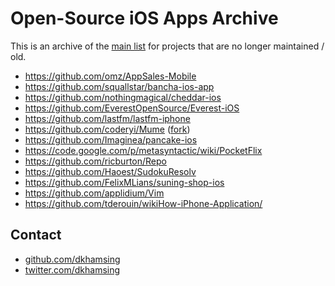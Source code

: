# Open-Source iOS Apps Archive

This is an archive of the [main list](https://github.com/dkhamsing/open-source-ios-apps) for projects that are no longer maintained / old.

- https://github.com/omz/AppSales-Mobile
- https://github.com/squallstar/bancha-ios-app
- https://github.com/nothingmagical/cheddar-ios
- https://github.com/EverestOpenSource/Everest-iOS
- https://github.com/lastfm/lastfm-iphone
- https://github.com/coderyi/Mume ([fork](https://github.com/opensourceios/Mume))
- https://github.com/Imaginea/pancake-ios
- https://code.google.com/p/metasyntactic/wiki/PocketFlix
- https://github.com/ricburton/Repo
- https://github.com/Haoest/SudokuResolv
- https://github.com/FelixMLians/suning-shop-ios
- https://github.com/applidium/Vim
- https://github.com/tderouin/wikiHow-iPhone-Application/

## Contact

- [github.com/dkhamsing](https://github.com/dkhamsing)
- [twitter.com/dkhamsing](https://twitter.com/dkhamsing)
